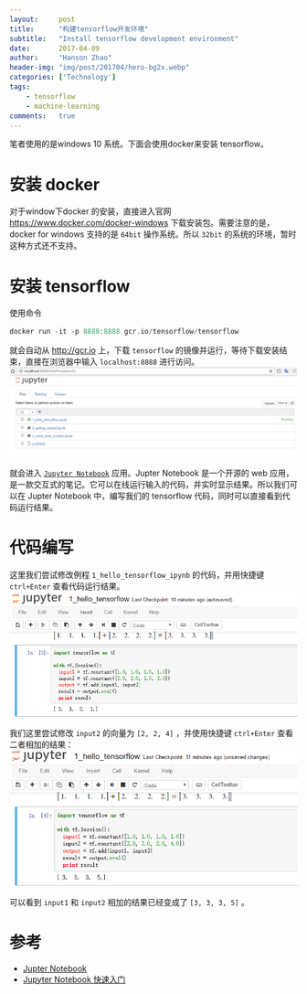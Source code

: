 ```yaml
---
layout:     post
title:      "构建tensorflow开发环境"
subtitle:   "Install tensorflow development environment"
date:       2017-04-09
author:     "Hanson Zhao"
header-img: "img/post/201704/hero-bg2x.webp"
categories: ['Technology']
tags:
    - tensorflow
    - machine-learning
comments:   true
---
```


笔者使用的是windows 10 系统。下面会使用docker来安装 tensorflow。

# 安装 docker
对于window下docker 的安装，直接进入官网 https://www.docker.com/docker-windows 下载安装包。需要注意的是，docker for windows 支持的是 `64bit` 操作系统。所以 `32bit` 的系统的环境，暂时这种方式还不支持。

# 安装 tensorflow
使用命令
```c
docker run -it -p 8888:8888 gcr.io/tensorflow/tensorflow
```
就会自动从 http://gcr.io 上，下载 `tensorflow` 的镜像并运行，等待下载安装结束，直接在浏览器中输入 `localhost:8888` 进行访问。
![tensorflow](/img/post/201704/ff1427c2-3dbf-4f54-84c4-ac5a3a5f823d.png)


就会进入 [`Jupyter Notebook`](https://jupyter.org/) 应用。Jupter Notebook 是一个开源的 web 应用，是一款交互式的笔记。它可以在线运行输入的代码，并实时显示结果。所以我们可以在 Jupter Notebook 中，编写我们的 tensorflow 代码，同时可以直接看到代码运行结果。

# 代码编写
这里我们尝试修改例程 `1_hello_tensorflow_ipynb` 的代码，并用快捷键 `ctrl+Enter` 查看代码运行结果。
![原代码](/img/post/201704/71d000d8-57c3-4678-866e-ff0d56fda55b.png)

 
我们这里尝试修改 `input2` 的向量为 `[2, 2, 4]` ，并使用快捷键 `ctrl+Enter` 查看二者相加的结果：
![修改后](/img/post/201704/bc16f459-722e-426e-8aa3-6429e0a369da.png)

 可以看到 `input1` 和 `input2` 相加的结果已经变成了 `[3, 3, 3, 5]` 。

# 参考
- [Jupter Notebook](https://jupyter.org/)
- [Jupyter Notebook 快速入门](http://www.tuicool.com/articles/a6JRr2Y)
